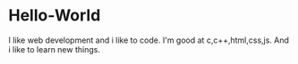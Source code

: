 # Hello-World

I like web development and i like to code.
I'm good at c,c++,html,css,js.
And i like to learn new things.
